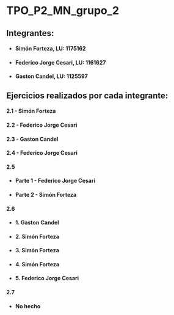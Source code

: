 # TPO_P2_MN_grupo_2

## Integrantes:

- #### Simón Forteza, LU: 1175162
- #### Federico Jorge Cesari, LU: 1161627
- #### Gaston Candel, LU: 1125597

## Ejercicios realizados por cada integrante:

#### 2.1 - Simón Forteza

#### 2.2 - Federico Jorge Cesari

#### 2.3 - Gaston Candel

#### 2.4 - Federico Jorge Cesari

#### 2.5
- #### Parte 1 -  Federico Jorge Cesari
- #### Parte 2 - Simón Forteza

#### 2.6
- #### 1. Gaston Candel
- #### 2. Simón Forteza
- #### 3. Simón Forteza
- #### 4. Simón Forteza
- #### 5. Federico Jorge Cesari

#### 2.7
- #### No hecho
